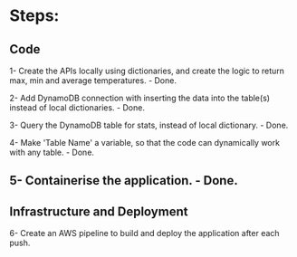 # Steps:

## Code 

1- Create the APIs locally using dictionaries, and create the logic to return max, min and average temperatures. - Done.

2- Add DynamoDB connection with inserting the data into the table(s) instead of local dictionaries. - Done.

3- Query the DynamoDB table for stats, instead of local dictionary. - Done. 

4- Make 'Table Name' a variable, so that the code can dynamically work with any table. - Done.

5- Containerise the application. - Done.
-----------------------------------------
## Infrastructure and Deployment

6- Create an AWS pipeline to build and deploy the application after each push.

